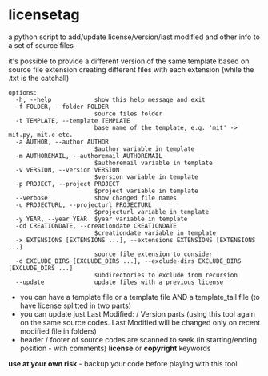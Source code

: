 # licensetag
a python script to add/update license/version/last modified and other info to a set of source files

it's possible to provide a different version of the same template based on source file extension creating different files with each extension (while the .txt is the catchall)

```
options:
  -h, --help            show this help message and exit
  -f FOLDER, --folder FOLDER
                        source files folder
  -t TEMPLATE, --template TEMPLATE
                        base name of the template, e.g. 'mit' -> mit.py, mit.c etc.
  -a AUTHOR, --author AUTHOR
                        $author variable in template
  -m AUTHOREMAIL, --authoremail AUTHOREMAIL
                        $authoremail variable in template
  -v VERSION, --version VERSION
                        $version variable in template
  -p PROJECT, --project PROJECT
                        $project variable in template
  --verbose             show changed file names
  -u PROJECTURL, --projecturl PROJECTURL
                        $projecturl variable in template
  -y YEAR, --year YEAR  $year variable in template
  -cd CREATIONDATE, --creationdate CREATIONDATE
                        $creationdate variable in template
  -x EXTENSIONS [EXTENSIONS ...], --extensions EXTENSIONS [EXTENSIONS ...]
                        source file extension to consider
  -d EXCLUDE_DIRS [EXCLUDE_DIRS ...], --exclude-dirs EXCLUDE_DIRS [EXCLUDE_DIRS ...]
                        subdirectories to exclude from recursion
  --update              update files with a previous license
```

- you can have a template file or a template file AND a template_tail file (to have license splitted in two parts)
- you can update just Last Modified: / Version parts (using this tool again on the same source codes. Last Modified will be changed only on recent modified file in folders)
- header / footer of source codes are scanned to seek (in starting/ending position - with comments) **license** or **copyright** keywords

**use at your own risk** - backup your code before playing with this tool
